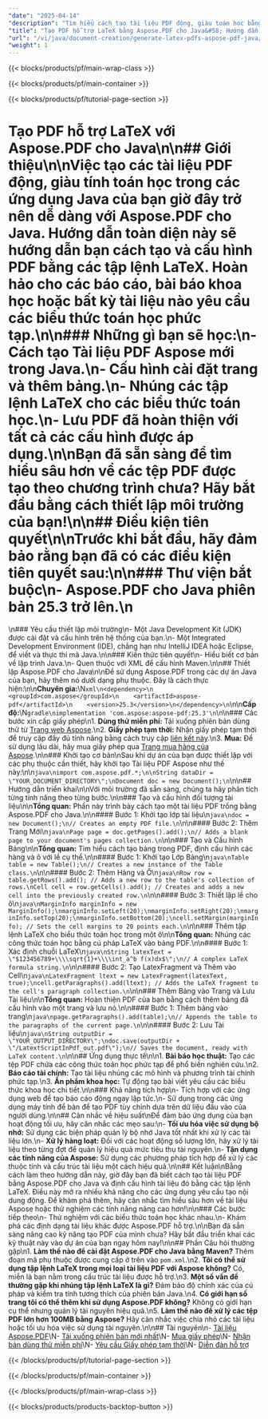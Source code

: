 ```yaml
---
"date": "2025-04-14"
"description": "Tìm hiểu cách tạo tài liệu PDF động, giàu toán học bằng Aspose.PDF cho Java. Hướng dẫn này bao gồm mọi thứ từ thiết lập đến nhúng tập lệnh LaTeX."
"title": "Tạo PDF hỗ trợ LaTeX bằng Aspose.PDF cho Java&#58; Hướng dẫn toàn diện"
"url": "/vi/java/document-creation/generate-latex-pdfs-aspose-pdf-java/"
"weight": 1
---
```


{{< blocks/products/pf/main-wrap-class >}}

{{< blocks/products/pf/main-container >}}

{{< blocks/products/pf/tutorial-page-section >}}
# Tạo PDF hỗ trợ LaTeX với Aspose.PDF cho Java\n\n## Giới thiệu\n\nViệc tạo các tài liệu PDF động, giàu tính toán học trong các ứng dụng Java của bạn giờ đây trở nên dễ dàng với Aspose.PDF cho Java. Hướng dẫn toàn diện này sẽ hướng dẫn bạn cách tạo và cấu hình PDF bằng các tập lệnh LaTeX. Hoàn hảo cho các báo cáo, bài báo khoa học hoặc bất kỳ tài liệu nào yêu cầu các biểu thức toán học phức tạp.\n\n### Những gì bạn sẽ học:\n- Cách tạo Tài liệu PDF Aspose mới trong Java.\n- Cấu hình cài đặt trang và thêm bảng.\n- Nhúng các tập lệnh LaTeX cho các biểu thức toán học.\n- Lưu PDF đã hoàn thiện với tất cả các cấu hình được áp dụng.\n\nBạn đã sẵn sàng để tìm hiểu sâu hơn về các tệp PDF được tạo theo chương trình chưa? Hãy bắt đầu bằng cách thiết lập môi trường của bạn!\n\n## Điều kiện tiên quyết\n\nTrước khi bắt đầu, hãy đảm bảo rằng bạn đã có các điều kiện tiên quyết sau:\n\n### Thư viện bắt buộc\n- **Aspose.PDF cho Java** phiên bản 25.3 trở lên.\n  
\n### Yêu cầu thiết lập môi trường\n- Một Java Development Kit (JDK) được cài đặt và cấu hình trên hệ thống của bạn.\n- Một Integrated Development Environment (IDE), chẳng hạn như IntelliJ IDEA hoặc Eclipse, để viết và thực thi mã Java.\n\n### Kiến thức tiên quyết\n- Hiểu biết cơ bản về lập trình Java.\n- Quen thuộc với XML để cấu hình Maven.\n\n## Thiết lập Aspose.PDF cho Java\n\nĐể sử dụng Aspose.PDF trong các dự án Java của bạn, hãy thêm nó dưới dạng phụ thuộc. Đây là cách thực hiện:\n\n**Chuyên gia:**\N```xml\n<dependency>\n    <groupId>com.aspose</groupId>\n    <artifactId>aspose-pdf</artifactId>\n    <version>25.3</version>\n</dependency>\n```\n\n**Cấp độ:**\N```gradle\nimplementation 'com.aspose:aspose-pdf:25.3'\n```\n\n### Các bước xin cấp giấy phép\n1. **Dùng thử miễn phí:** Tải xuống phiên bản dùng thử từ [Trang web Aspose](https://releases.aspose.com/pdf/java/).\n2. **Giấy phép tạm thời:** Nhận giấy phép tạm thời để truy cập đầy đủ tính năng bằng cách truy cập [liên kết này](https://purchase.aspose.com/temporary-license/).\n3. **Mua:** Để sử dụng lâu dài, hãy mua giấy phép qua [Trang mua hàng của Aspose](https://purchase.aspose.com/buy).\n\n### Khởi tạo cơ bản\nSau khi dự án của bạn được thiết lập với các phụ thuộc cần thiết, hãy khởi tạo Tài liệu PDF Aspose như thế này:\n\n```java\nimport com.aspose.pdf.*;\n\nString dataDir = \"YOUR_DOCUMENT_DIRECTORY\";\nDocument doc = new Document();\n```\n\n## Hướng dẫn triển khai\n\nVới môi trường đã sẵn sàng, chúng ta hãy phân tích từng tính năng theo từng bước.\n\n### Tạo và cấu hình đối tượng tài liệu\n\n**Tổng quan:** Phần này trình bày cách tạo một tài liệu PDF trống bằng Aspose.PDF cho Java.\n\n#### Bước 1: Khởi tạo lớp tài liệu\n```java\ndoc = new Document();\n// Creates an empty PDF file.\n```\n\n#### Bước 2: Thêm Trang Mới\n```java\nPage page = doc.getPages().add();\n// Adds a blank page to your document's pages collection.\n```\n\n### Tạo và Cấu hình Bảng\n\n**Tổng quan:** Tìm hiểu cách tạo bảng trong PDF, định cấu hình các hàng và ô với lề cụ thể.\n\n#### Bước 1: Khởi tạo Lớp Bảng\n```java\nTable table = new Table();\n// Creates a new instance of the Table class.\n```\n\n#### Bước 2: Thêm Hàng và Ô\n```java\nRow row = table.getRows().add(); // Adds a new row to the table's collection of rows.\nCell cell = row.getCells().add(); // Creates and adds a new cell into the previously created row.\n```\n\n#### Bước 3: Thiết lập lề cho ô\n```java\nMarginInfo marginInfo = new MarginInfo();\nmarginInfo.setLeft(20);\nmarginInfo.setRight(20);\nmarginInfo.setTop(20);\nmarginInfo.setBottom(20);\ncell.setMargin(marginInfo); // Sets the cell margins to 20 points each.\n```\n\n### Thêm tập lệnh LaTeX cho biểu thức toán học trong một ô\n\n**Tổng quan:** Nhúng các công thức toán học bằng cú pháp LaTeX vào bảng PDF.\n\n#### Bước 1: Xác định chuỗi LaTeX\n```java\nString latexText = \"$123456789+\\\\sqrt{1}+\\\\int_a^b f(x)dx$\";\n// A complex LaTeX formula string.\n```\n\n#### Bước 2: Tạo LatexFragment và Thêm vào Cell\n```java\nLatexFragment ltext = new LatexFragment(latexText, true);\ncell.getParagraphs().add(ltext); // Adds the LaTeX fragment to the cell's paragraph collection.\n```\n\n### Thêm Bảng vào Trang và Lưu Tài liệu\n\n**Tổng quan:** Hoàn thiện PDF của bạn bằng cách thêm bảng đã cấu hình vào một trang và lưu nó.\n\n#### Bước 1: Thêm bảng vào trang\n```java\npage.getParagraphs().add(table);\n// Appends the table to the paragraphs of the current page.\n```\n\n#### Bước 2: Lưu Tài liệu\n```java\nString outputDir = \"YOUR_OUTPUT_DIRECTORY\";\ndoc.save(outputDir + \"/LatextScriptInPdf_out.pdf\");\n// Saves the document, ready with LaTeX content.\n```\n\n## Ứng dụng thực tế\n\n1. **Bài báo học thuật:** Tạo các tệp PDF chứa các công thức toán học phức tạp để phổ biến nghiên cứu.\n2. **Báo cáo tài chính:** Tạo tài liệu nhúng các mô hình và phương trình tài chính phức tạp.\n3. **Ấn phẩm khoa học:** Tự động tạo bài viết yêu cầu các biểu thức khoa học chi tiết.\n\n### Khả năng tích hợp\n- Tích hợp với các ứng dụng web để tạo báo cáo động ngay lập tức.\n- Sử dụng trong các ứng dụng máy tính để bàn để tạo PDF tùy chỉnh dựa trên dữ liệu đầu vào của người dùng.\n\n## Cân nhắc về hiệu suất\nĐể đảm bảo ứng dụng của bạn hoạt động tối ưu, hãy cân nhắc các mẹo sau:\n- **Tối ưu hóa việc sử dụng bộ nhớ:** Sử dụng các biện pháp quản lý bộ nhớ Java tốt nhất khi xử lý các tài liệu lớn.\n- **Xử lý hàng loạt:** Đối với các hoạt động số lượng lớn, hãy xử lý tài liệu theo từng đợt để quản lý hiệu quả mức tiêu thụ tài nguyên.\n- **Tận dụng các tính năng của Aspose:** Sử dụng các phương pháp tích hợp để xử lý các thuộc tính và cấu trúc tài liệu một cách hiệu quả.\n\n## Kết luận\nBằng cách làm theo hướng dẫn này, giờ đây bạn đã biết cách tạo tài liệu PDF bằng Aspose.PDF cho Java và định cấu hình tài liệu đó bằng các tập lệnh LaTeX. Điều này mở ra nhiều khả năng cho các ứng dụng yêu cầu tạo nội dung động. Để khám phá thêm, hãy cân nhắc tìm hiểu sâu hơn về tài liệu Aspose hoặc thử nghiệm các tính năng nâng cao hơn!\n\n### Các bước tiếp theo\n- Thử nghiệm với các biểu thức toán học khác nhau.\n- Khám phá các định dạng tài liệu khác được Aspose.PDF hỗ trợ.\n\nBạn đã sẵn sàng nâng cao kỹ năng tạo PDF của mình chưa? Hãy bắt đầu triển khai các kỹ thuật này vào dự án của bạn ngay hôm nay!\n\n## Phần Câu hỏi thường gặp\n1. **Làm thế nào để cài đặt Aspose.PDF cho Java bằng Maven?** Thêm đoạn mã phụ thuộc được cung cấp ở trên vào `pom.xml`.\n2. **Tôi có thể sử dụng tập lệnh LaTeX trong mọi loại tài liệu PDF với Aspose không?** Có, miễn là bạn nằm trong cấu trúc tài liệu được hỗ trợ.\n3. **Một số vấn đề thường gặp khi nhúng tập lệnh LaTeX là gì?** Đảm bảo độ chính xác của cú pháp và kiểm tra tính tương thích của phiên bản Java.\n4. **Có giới hạn số trang tôi có thể thêm khi sử dụng Aspose.PDF không?** Không có giới hạn cụ thể nhưng quản lý tài nguyên hiệu quả.\n5. **Làm thế nào để xử lý các tệp PDF lớn hơn 100MB bằng Aspose?** Hãy cân nhắc việc chia nhỏ các tài liệu hoặc tối ưu hóa việc sử dụng tài nguyên.\n\n## Tài nguyên\n- [Tài liệu Aspose.PDF](https://reference.aspose.com/pdf/java/)\N- [Tải xuống phiên bản mới nhất](https://releases.aspose.com/pdf/java/)\N- [Mua giấy phép](https://purchase.aspose.com/buy)\N- [Nhận bản dùng thử miễn phí](https://releases.aspose.com/pdf/java/)\N- [Yêu cầu Giấy phép tạm thời](https://purchase.aspose.com/temporary-license/)\N- [Diễn đàn hỗ trợ](https://forum.aspose.com/c/pdf/10)

{{< /blocks/products/pf/tutorial-page-section >}}

{{< /blocks/products/pf/main-container >}}

{{< /blocks/products/pf/main-wrap-class >}}

{{< blocks/products/products-backtop-button >}}